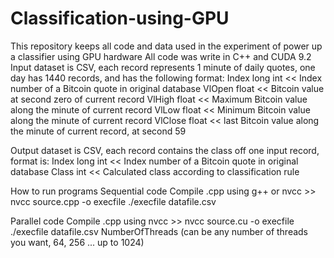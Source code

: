 # Classification-using-GPU
This repository keeps all code and data used in the experiment of power up a classifier using GPU hardware
All code was write in C++ and CUDA 9.2
Input dataset is CSV, each record represents 1 minute of daily quotes, one day has 1440 records, and has the following format:
  Index long int  << Index number of a Bitcoin quote in original database 
  VlOpen float    << Bitcoin value at second zero of current record
  VlHigh float    << Maximum Bitcoin value along the minute of current record
  VlLow  float    << Minimum Bitcoin value along the minute of current record
  VlClose float   << last Bitcoin value along the minute of current record, at second 59
  
Output dataset is CSV, each record contains the class off one input record, format is:
  Index long int  << Index number of a Bitcoin quote in original database 
  Class int       << Calculated class according to classification rule

How to run programs
  Sequential code
  Compile .cpp using g++ or nvcc >> nvcc source.cpp -o execfile
  ./execfile datafile.csv
  
  Parallel code
  Compile .cpp using nvcc >> nvcc source.cu -o execfile
  ./execfile datafile.csv NumberOfThreads   (can be any number of threads you want, 64, 256 ... up to 1024)

